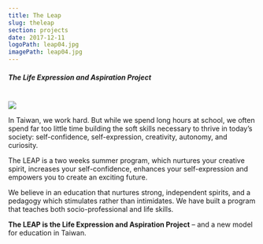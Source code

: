```yaml
---
title: The Leap
slug: theleap
section: projects
date: 2017-12-11
logoPath: leap04.jpg
imagePath: leap04.jpg
---
```

##### The Life Expression and Aspiration Project

</br>
<img src="/images/leap04.jpg">

In Taiwan, we work hard. But while we spend long hours at school, we often spend far too little time building the soft skills necessary to thrive in today’s society: self-confidence, self-expression, creativity, autonomy, and curiosity.

 The LEAP is a two weeks summer program, which nurtures your creative spirit, increases your self-confidence, enhances your self-expression and empowers you to create an exciting future.

We believe in an education that nurtures strong, independent spirits, and a pedagogy which stimulates rather than intimidates. We have built a program that teaches both socio-professional and life skills.

**The LEAP is the Life Expression and Aspiration Project** – and a new model for education in Taiwan.
